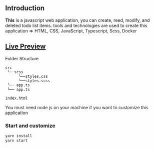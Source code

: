 ## Introduction

**This** is a javascript web application, you can create, reed, modify, and deleted todo list items.
tools and technologies are used to create this application => HTML, CSS, JavaScript, Typescript, Scss, Docker

## [Live Preview][live-preview-link]

[live-preview-link]: https://crud-appication-todo.vercel.app/

Folder Structure

```
src
 └──scss
      └──styles.css
      └──styles.scss
 └── app.ts
 └── app.ts

index.html

```

You must need node js on your machine if you want to customize this application

### Start and customize

```bash
yarn install
yarn start
```
